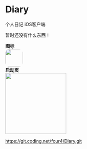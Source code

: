 # Diary
个人日记 iOS客户端

暂时还没有什么东西！

**图标**
<br>
<img src="https://coding.net/u/four4/p/Diary/git/raw/master/Diary/Assets.xcassets/AppIcon.appiconset/Icon-Small%25403x.png" width="55px" style="border-radius: 12px;" />
<br>
**启动页**
<br>
<img src="https://coding.net/u/four4/p/Diary/git/raw/master/Diary/Assets.xcassets/LaunchImage.launchimage/memory2%2540Retina%25204.png" width="190px" />

https://git.coding.net/four4/Diary.git
